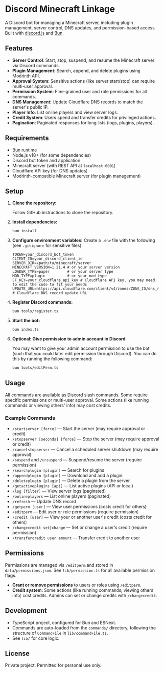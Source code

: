 # Discord Minecraft Linkage

A Discord bot for managing a Minecraft server, including plugin management, server control, DNS updates, and permission-based access. Built with [discord.js](https://discord.js.org/) and [Bun](https://bun.sh/).

## Features

- **Server Control**: Start, stop, suspend, and resume the Minecraft server via Discord commands.
- **Plugin Management**: Search, append, and delete plugins using Modrinth API.
- **Approval System**: Sensitive actions (like server start/stop) can require multi-user approval.
- **Permission System**: Fine-grained user and role permissions for all commands.
- **DNS Management**: Update Cloudflare DNS records to match the server's public IP.
- **Player Info**: List online players and view server logs.
- **Credit System**: Users spend and transfer credits for privileged actions.
- **Pagination**: Paginated responses for long lists (logs, plugins, players).

## Requirements

- [Bun](https://bun.sh/) runtime
- Node.js v18+ (for some dependencies)
- Discord bot token and application
- Minecraft server (with REST API at `localhost:6001`)
- Cloudflare API key (for DNS updates)
- Modrinth-compatible Minecraft server (for plugin management)

## Setup

1. **Clone the repository:**

   Follow GitHub instructions to clone the repository.

2. **Install dependencies:**

   ```sh
   bun install
   ```

3. **Configure environment variables:**
   Create a `.env` file with the following (see `.gitignore` for sensitive files):

   ```env
   TOKEN=your_discord_bot_token
   CLIENT_ID=your_discord_client_id
   SERVER_DIR=/path/to/minecraft/server
   MINECRAFT_VERSION=1.21.4 # or your server version
   LOADER_TYPE=paper        # or your server type
   MOD_TYPE=plugin          # or your mod type
   CF_KEY=your_cloudflare_api_key # Cloudflare API key, you may need to edit the code to fit your needs
   UPDATE_URL=https://api.cloudflare.com/client/v4/zones/ZONE_ID/dns_records/RECORD_ID # Cloudflare DNS record update URL
   ```

4. **Register Discord commands:**

   ```sh
   bun tools/register.ts
   ```

5. **Start the bot:**

   ```sh
   bun index.ts
   ```

6. **Optional: Give permission to admin account in Discord**
	
   You may want to give your admin account permission to use the bot (such that you could later edit permission through Discord). You can do this by running the following command:
	
   ```sh
   bun tools/editPerm.ts
   ```

## Usage

All commands are available as Discord slash commands. Some require specific permissions or multi-user approval. Some actions (like running commands or viewing others' info) may cost credits.

### Example Commands

- `/startserver [force]` — Start the server (may require approval or credit)
- `/stopserver [seconds] [force]` — Stop the server (may require approval or credit)
- `/cancelstopserver` — Cancel a scheduled server shutdown (may require approval)
- `/suspend` and `/unsuspend` — Suspend/resume the server (require permission)
- `/searchplugin [plugin]` — Search for plugins
- `/appendplugin [plugin]` — Download and add a plugin
- `/deleteplugin [plugin]` — Delete a plugin from the server
- `/getactiveplugins [api]` — List active plugins (API or local)
- `/log [filter]` — View server logs (paginated)
- `/onlineplayers` — List online players (paginated)
- `/refresh` — Update DNS record
- `/getperm [user]` — View user permissions (costs credit for others)
- `/editperm` — Edit user or role permissions (require permission)
- `/credit [user]` — View your or another user's credit (costs credit for others)
- `/changecredit set|change` — Set or change a user's credit (require permission)
- `/transfercredit user amount` — Transfer credit to another user

## Permissions

Permissions are managed via `/editperm` and stored in `data/permissions.json`. See `lib/permission.ts` for all available permission flags.

- **Grant or remove permissions** to users or roles using `/editperm`.
- **Credit system**: Some actions (like running commands, viewing others' info) cost credits. Admins can set or change credits with `/changecredit`.

## Development

- TypeScript project, configured for Bun and ESNext.
- Commands are auto-loaded from the `commands/` directory, following the structure of `CommandFile` in `lib/commandFile.ts`.
- See `lib/` for core logic.

## License

Private project. Permitted for personal use only.